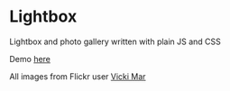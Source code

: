 # Lightbox

Lightbox and photo gallery written with plain JS and CSS

Demo [here](http://peterkinmond.github.io/lightbox/)

All images from Flickr user [Vicki Mar](https://www.flickr.com/photos/vmar/)
